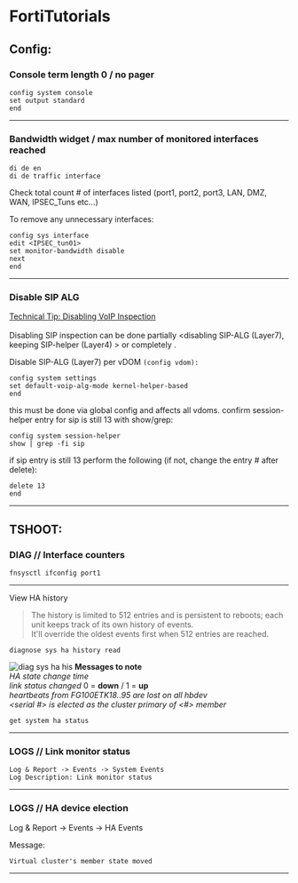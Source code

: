 # FortiTutorials
## Config:
### Console term length 0 / no pager
```
config system console
set output standard
end
```
___
### Bandwidth widget / max number of monitored interfaces reached
```
di de en
di de traffic interface
```
Check total count # of interfaces listed (port1, port2, port3, LAN, DMZ, WAN, IPSEC_Tuns etc...)

To remove any unnecessary interfaces: 
```
config sys interface
edit <IPSEC_tun01>
set monitor-bandwidth disable
next
end
```
___
### Disable SIP ALG
[Technical Tip: Disabling VoIP Inspection](https://community.fortinet.com/t5/FortiGate/Technical-Tip-Disabling-VoIP-Inspection/ta-p/194131)<br><br>
Disabling SIP inspection can be done partially <disabling SIP-ALG (Layer7), keeping SIP-helper (Layer4) > or completely <disabling both>.

Disable SIP-ALG (Layer7) per vDOM `(config vdom):` 
```
config system settings
set default-voip-alg-mode kernel-helper-based
end
```
this must be done via global config and affects all vdoms. confirm session-helper entry for sip is still 13 with show/grep:
```
config system session-helper
show | grep -fi sip
```
if sip entry is still 13 perform the following (if not, change the entry # after delete):
```
delete 13
end
```
---
## TSHOOT:
### DIAG // Interface counters
```
fnsysctl ifconfig port1
```
---
View HA history
> The history is limited to 512 entries and is persistent to reboots; each unit keeps track of its own history of events.  
> It'll override the oldest events first when 512 entries are reached.
```
diagnose sys ha history read
```
 ![diag sys ha his](/assets/images/tux.png)
**Messages to note**  
_HA state change time_  
_link status changed_ 0 = **down** / 1 = **up**  
_heartbeats from FG100ETK18..95 are lost on all hbdev_  
_<serial #> is elected as the cluster primary of <#> member_
```
get system ha status
```
---
### LOGS // Link monitor status
```
Log & Report -> Events -> System Events
Log Description: Link monitor status
```
---
### LOGS // HA device election
Log & Report -> Events -> HA Events

Message:
```
Virtual cluster's member state moved
```
---
